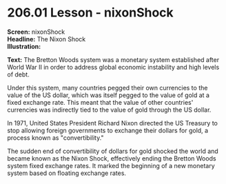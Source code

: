 # 206.01 Lesson - nixonShock

**Screen:** nixonShock\
**Headline:** The Nixon Shock\
**Illustration:**

**Text:** The Bretton Woods system was a monetary system established after World War II in order to address global economic instability and high levels of debt.&#x20;

Under this system, many countries pegged their own currencies to the value of the US dollar, which was itself pegged to the value of gold at a fixed exchange rate. This meant that the value of other countries' currencies was indirectly tied to the value of gold through the US dollar.&#x20;

In 1971, United States President Richard Nixon directed the US Treasury to stop allowing foreign governments to exchange their dollars for gold, a process known as "convertibility."&#x20;

The sudden end of convertibility of dollars for gold shocked the world and became known as the Nixon Shock, effectively ending the Bretton Woods system fixed exchange rates. It marked the beginning of a new monetary system based on floating exchange rates.
